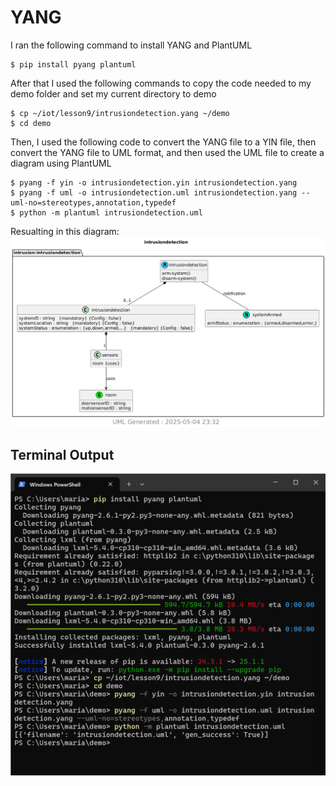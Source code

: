 # YANG
I ran the following command to install YANG and PlantUML
```
$ pip install pyang plantuml
```
After that I used the following commands to copy the code needed to my demo folder and set my current directory to demo
```
$ cp ~/iot/lesson9/intrusiondetection.yang ~/demo
$ cd demo
```
Then, I used the following code to convert the YANG file to a YIN file, then convert the YANG file to UML format, and then used the UML file to create a diagram using PlantUML
```
$ pyang -f yin -o intrusiondetection.yin intrusiondetection.yang
$ pyang -f uml -o intrusiondetection.uml intrusiondetection.yang --uml-no=stereotypes,annotation,typedef
$ python -m plantuml intrusiondetection.uml
```
Resualting in this diagram:
![CommandLine1](/Images/YANG1.png)

## Terminal Output
![CommandLine1](/Images/YANG2.png)
